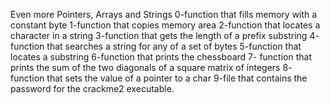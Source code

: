 Even more Pointers, Arrays and Strings 0-function that fills memory with a constant byte 1-function that copies memory area 2-function that locates a character in a string 3-function that gets the length of a prefix substring 4- function that searches a string for any of a set of bytes 5-function that locates a substring 6-function that prints the chessboard 7- function that prints the sum of the two diagonals of a square matrix of integers 8- function that sets the value of a pointer to a char 9-file that contains the password for the crackme2 executable.
